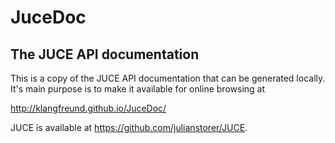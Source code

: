 # JuceDoc
## The JUCE API documentation

This is a copy of the JUCE API documentation that can be generated locally.
It's main purpose is to make it available for online browsing at

http://klangfreund.github.io/JuceDoc/


JUCE is available at https://github.com/julianstorer/JUCE.
